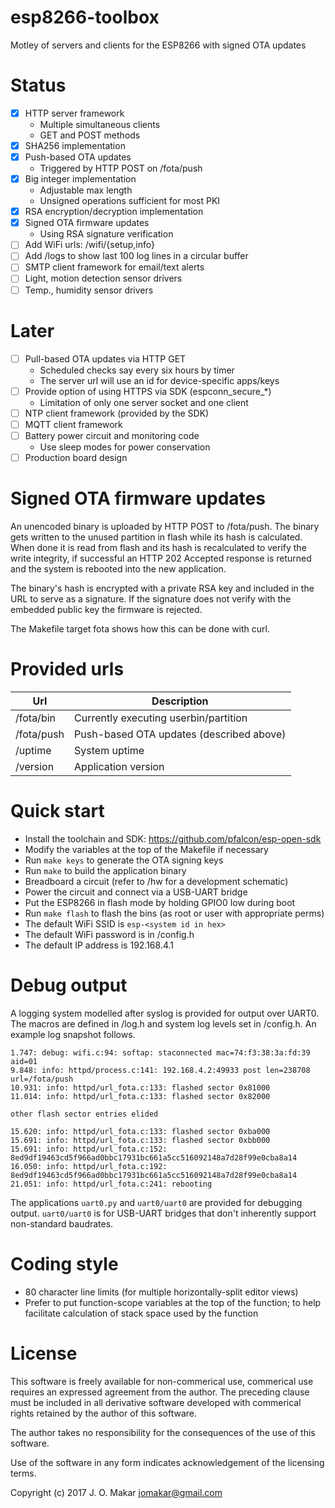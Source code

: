 # esp8266-toolbox
Motley of servers and clients for the ESP8266 with signed OTA updates

# Status
- [x] HTTP server framework
  - Multiple simultaneous clients
  - GET and POST methods
- [x] SHA256 implementation
- [x] Push-based OTA updates
  - Triggered by HTTP POST on /fota/push
- [x] Big integer implementation
  - Adjustable max length
  - Unsigned operations sufficient for most PKI
- [x] RSA encryption/decryption implementation
- [x] Signed OTA firmware updates
  - Using RSA signature verification
- [ ] Add WiFi urls: /wifi/{setup,info}
- [ ] Add /logs to show last 100 log lines in a circular buffer
- [ ] SMTP client framework for email/text alerts
- [ ] Light, motion detection sensor drivers
- [ ] Temp., humidity sensor drivers

# Later
- [ ] Pull-based OTA updates via HTTP GET
  - Scheduled checks say every six hours by timer
  - The server url will use an id for device-specific apps/keys
- [ ] Provide option of using HTTPS via SDK (espconn_secure_*)
  - Limitation of only one server socket and one client
- [ ] NTP client framework (provided by the SDK)
- [ ] MQTT client framework
- [ ] Battery power circuit and monitoring code
  - Use sleep modes for power conservation
- [ ] Production board design

# Signed OTA firmware updates
An unencoded binary is uploaded by HTTP POST to /fota/push.  The binary gets
written to the unused partition in flash while its hash is calculated.  When done
it is read from flash and its hash is recalculated to verify the write integrity,
if successful an HTTP 202 Accepted response is returned and the system is
rebooted into the new application.

The binary's hash is encrypted with a private RSA key and included in the URL to
serve as a signature.  If the signature does not verify with the embedded public
key the firmware is rejected.

The Makefile target fota shows how this can be done with curl.

# Provided urls
Url | Description
--- | -----------
/fota/bin | Currently executing userbin/partition
/fota/push | Push-based OTA updates (described above)
/uptime | System uptime
/version | Application version

# Quick start
- Install the toolchain and SDK: https://github.com/pfalcon/esp-open-sdk
- Modify the variables at the top of the Makefile if necessary
- Run `make keys` to generate the OTA signing keys
- Run `make` to build the application binary
- Breadboard a circuit (refer to /hw for a development schematic)
- Power the circuit and connect via a USB-UART bridge
- Put the ESP8266 in flash mode by holding GPIO0 low during boot
- Run `make flash` to flash the bins (as root or user with appropriate perms)
- The default WiFi SSID is `esp-<system id in hex>`
- The default WiFi password is in /config.h
- The default IP address is 192.168.4.1

# Debug output
A logging system modelled after syslog is provided for output over UART0.  The
macros are defined in /log.h and system log levels set in /config.h.  An example
log snapshot follows.

    1.747: debug: wifi.c:94: softap: staconnected mac=74:f3:38:3a:fd:39 aid=01
    9.848: info: httpd/process.c:141: 192.168.4.2:49933 post len=238708 url=/fota/push
    10.931: info: httpd/url_fota.c:133: flashed sector 0x81000
    11.014: info: httpd/url_fota.c:133: flashed sector 0x82000

    other flash sector entries elided

    15.620: info: httpd/url_fota.c:133: flashed sector 0xba000
    15.691: info: httpd/url_fota.c:133: flashed sector 0xbb000
    15.691: info: httpd/url_fota.c:152: 8ed9df19463cd5f966ad0bbc17931bc661a5cc516092148a7d28f99e0cba8a14
    16.050: info: httpd/url_fota.c:192: 8ed9df19463cd5f966ad0bbc17931bc661a5cc516092148a7d28f99e0cba8a14
    21.051: info: httpd/url_fota.c:241: rebooting

The applications `uart0.py` and `uart0/uart0` are provided for debugging output.
`uart0/uart0` is for USB-UART bridges that don't inherently support non-standard
baudrates.

# Coding style
- 80 character line limits (for multiple horizontally-split editor views)
- Prefer to put function-scope variables at the top of the function; to help
  facilitate calculation of stack space used by the function

# License
This software is freely available for non-commerical use, commerical use requires
an expressed agreement from the author. The preceding clause must be included in
all derivative software developed with commerical rights retained by the author
of this software.

The author takes no responsibility for the consequences of the use of this
software.

Use of the software in any form indicates acknowledgement of the licensing terms.

Copyright (c) 2017 J. O. Makar <jomakar@gmail.com>
